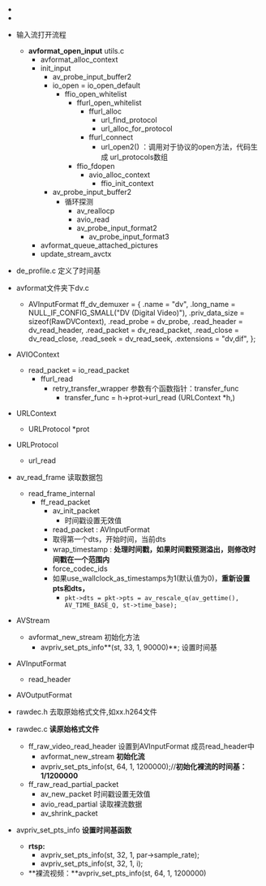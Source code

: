 



- 
- 
- 输入流打开流程
  - **avformat_open_input**     utils.c
    - avformat_alloc_context
    - init_input
      - av_probe_input_buffer2
      - io_open = io_open_default
        - ffio_open_whitelist
          - ffurl_open_whitelist
            - ffurl_alloc
              - url_find_protocol
              - url_alloc_for_protocol
            - ffurl_connect
              - url_open2()  ：调用对于协议的open方法，代码生成 url_protocols数组
          - ffio_fdopen
            - avio_alloc_context
              - ffio_init_context
      - av_probe_input_buffer2
        - 循环探测
          - av_reallocp
          - avio_read
          - av_probe_input_format2
            - av_probe_input_format3
    - avformat_queue_attached_pictures
    - update_stream_avctx





- de_profile.c 定义了时间基
- avformat文件夹下dv.c
  - AVInputFormat ff_dv_demuxer = {
        .name           = "dv",
        .long_name      = NULL_IF_CONFIG_SMALL("DV (Digital Video)"),
        .priv_data_size = sizeof(RawDVContext),
        .read_probe     = dv_probe,
        .read_header    = dv_read_header,
        .read_packet    = dv_read_packet,
        .read_close     = dv_read_close,
        .read_seek      = dv_read_seek,
        .extensions     = "dv,dif",
    };
- AVIOContext
  - read_packet = io_read_packet
    - ffurl_read
      - retry_transfer_wrapper 参数有个函数指针：transfer_func
        - transfer_func = h->prot->url_read  (URLContext *h,)
- URLContext
  - URLProtocol *prot
- URLProtocol
  - url_read
- av_read_frame   读取数据包
  - read_frame_internal
    - ff_read_packet
      - av_init_packet
        - 时间戳设置无效值
      - read_packet : AVInputFormat
      - 取得第一个dts，开始时间，当前dts
      - wrap_timestamp  : **处理时间戳，如果时间戳预测溢出，则修改时间戳在一个范围内**
      - force_codec_ids
      - 如果use_wallclock_as_timestamps为1(默认值为0)，**重新设置pts和dts，**
        - `pkt->dts = pkt->pts = av_rescale_q(av_gettime(), AV_TIME_BASE_Q, st->time_base);`
- AVStream 
  - avformat_new_stream 初始化方法
    - avpriv_set_pts_info**(st, 33, 1, 90000)**; 设置时间基
- AVInputFormat
  - read_header
- AVOutputFormat
- rawdec.h  去取原始格式文件,如xx.h264文件
- rawdec.c  **读原始格式文件**
  - ff_raw_video_read_header 设置到AVInputFormat 成员read_header中
    - avformat_new_stream  **初始化流** 
    - avpriv_set_pts_info(st, 64, 1, 1200000);//**初始化裸流的时间基：1/1200000**
  - ff_raw_read_partial_packet
    - av_new_packet   时间戳设置无效值
    - avio_read_partial 读取裸流数据
    - av_shrink_packet
- avpriv_set_pts_info  **设置时间基函数**
  - **rtsp:**   
    - avpriv_set_pts_info(st, 32, 1, par->sample_rate);
    - avpriv_set_pts_info(st, 32, 1, i);
  - **裸流视频：**avpriv_set_pts_info(st, 64, 1, 1200000)





